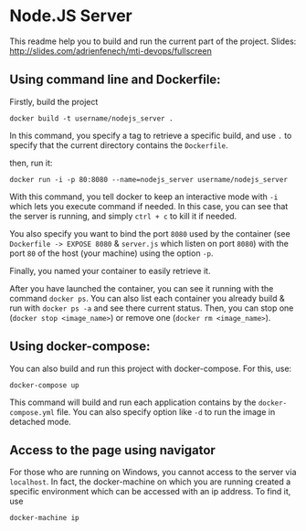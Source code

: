 # Node.JS Server

This readme help you to build and run the current part of the project.
Slides: http://slides.com/adrienfenech/mti-devops/fullscreen

## Using command line and Dockerfile:

Firstly, build the project

```
docker build -t username/nodejs_server .
```

In this command, you specify a tag to retrieve a specific build, and use `.` to specify that the current directory contains the `Dockerfile`.

then, run it:

```
docker run -i -p 80:8080 --name=nodejs_server username/nodejs_server
```

With this command, you tell docker to keep an interactive mode with `-i` which lets you execute command if needed. In this case, you can see that the server is running, and simply `ctrl + c` to kill it if needed.

You also specify you want to bind the port `8080` used by the container (see `Dockerfile -> EXPOSE 8080` & `server.js` which listen on port `8080`) with the port `80` of the host (your machine) using the option `-p`. 

Finally, you named your container to easily retrieve it.

After you have launched the container, you can see it running with the command `docker ps`. You can also list each container you already build & run with `docker ps -a` and see there current status. Then, you can stop one (`docker stop <image_name>`) or remove one (`docker rm <image_name>`).

## Using docker-compose:

You can also build and run this project with docker-compose.
For this, use:

```
docker-compose up
```

This command will build and run each application contains by the `docker-compose.yml` file. You can also specify option like `-d` to run the image in detached mode.

## Access to the page using navigator

For those who are running on Windows, you cannot access to the server via `localhost`. In fact, the docker-machine on which you are running created a specific environment which can be accessed with an ip address. To find it, use

```
docker-machine ip
```